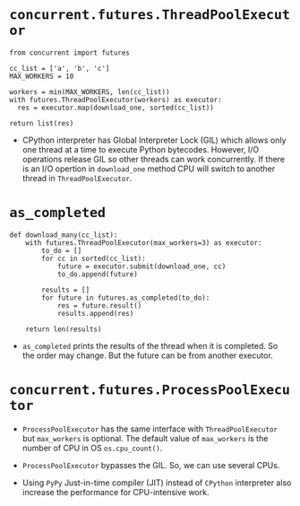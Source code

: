 
# `concurrent.futures.ThreadPoolExecutor`

```
from concurrent import futures

cc_list = ['a', 'b', 'c']
MAX_WORKERS = 10

workers = min(MAX_WORKERS, len(cc_list))  
with futures.ThreadPoolExecutor(workers) as executor:  
  res = executor.map(download_one, sorted(cc_list))  

return list(res)
```
- CPython interpreter has Global Interpreter Lock (GIL) which allows only one thread at a time to execute Python bytecodes. However, I/O operations release GIL so other threads can work concurrently. If there is an I/O opertion in `download_one` method CPU will switch to another thread in `ThreadPoolExecutor`.


# `as_completed`
```
def download_many(cc_list):
    with futures.ThreadPoolExecutor(max_workers=3) as executor:  
        to_do = []
        for cc in sorted(cc_list):  
            future = executor.submit(download_one, cc)  
            to_do.append(future)  

        results = []
        for future in futures.as_completed(to_do):  
            res = future.result()  
            results.append(res)

    return len(results)
```

- `as_completed` prints the results of the thread when it is completed. So the order may change. But the future can be from another executor.

# `concurrent.futures.ProcessPoolExecutor`

- `ProcessPoolExecutor` has the same interface with `ThreadPoolExecutor` but `max_workers` is optional. The default value of `max_workers` is the number of CPU in OS `os.cpu_count()`.

- `ProcessPoolExecutor` bypasses the GIL. So, we can use several CPUs.
- Using `PyPy` Just-in-time compiler (JIT) instead of `CPython` interpreter also increase the performance for CPU-intensive work.
